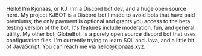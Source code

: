 Hello! I'm Kjonaas, or KJ. I'm a Discord bot dev, and a huge open source nerd. My project KJBOT is a Discord bot I made to avoid bots that have paid premiums; the only payment is optional and grants you access to the beta testing version of the bot. It's features include moderation, fun, and general utility. My other bot, GlobeBot, is a purely open source discord bot that uses configuration files. I'm currently trying to learn SQL and Java, and a little bit of JavaScript. You can reach me via hello@kjonaas.xyz.
